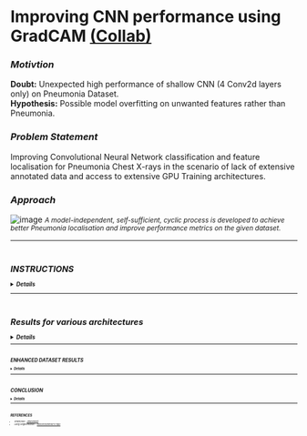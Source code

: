 # Improving CNN performance using GradCAM [(Collab)](https://colab.research.google.com/drive/1ffbipSZC2AevoZYl6MS8TJqXMXNHXRvP?usp=sharing)


### _Motivtion_
**Doubt:** Unexpected high performance of shallow CNN (4 Conv2d layers only) on Pneumonia Dataset. <br>
**Hypothesis:** Possible model overfitting on unwanted features rather than Pneumonia. 

### _Problem Statement_
Improving Convolutional Neural Network classification and feature localisation for Pneumonia Chest X-rays in the scenario of lack of extensive
annotated data and access to extensive GPU Training architectures.

### _Approach_

![image](https://github.com/user-attachments/assets/e14a62a0-4af0-40e6-94ff-8a52712a726d)
<small> _A model-independent, self-sufficient, cyclic process is developed to achieve better Pneumonia localisation and improve performance metrics on the given dataset._ <small>

------------------------------------------------------------------------------------------------------------------------------------------------------------------------
&nbsp;

## _INSTRUCTIONS_

<details>
  <summary> <b><i>Details</i></b> </summary>
  
  ### General
  * **Code**: **Pytorch** | **Data-set**: [paultimothymooney](https://www.kaggle.com/datasets/paultimothymooney/chest-xray-pneumonia).
  * After opening the notebook in Collab, please go to `File > Save as copy in Google Drive` to experiment with the code after reading the **Data Handing** section below.
    
  ### Data Handling 
  * **.zip file** containing the **Pneumonia Dataset** must be uploaded to the `My Drive` folder of the **Google Drive** mounted to the collab notebook.
  * .zip file is** automatically extracted** to `drive\My Drive\ML Data Sets` while **removing any corrupted images**.
  * To use **external data-sets**, place them in `drive\My Drive\ML Data Sets` and change variable names.
  
  ### CNN Models 
  * Baseline model architecture: [TinyVGG](https://poloclub.github.io/cnn-explainer/) 
  * Links to **.pth weights** of the trained models can be found in the `models` folder.
  * **popular pre-trained architectures** (VGG-16, VGG-19, ResNet-50, ResNet-101, ResNet-152) can be used and corresponding models loaded.
  * Model, optimizer & scheduler **state_dicts** can be saved to Google Drive (`drive\MyDrive\ML Models\<xyz.pth>`). These can be loaded in future for seamless resumption of progress.<br>
  
  _mismatch in model parameters while loading models can be a result of modified architecture in the code_
  
</details>

------------------------------------------------------------------------------------------------------------------------------------------------------------------------
&nbsp;

## _Results for various architectures_

<details>
  <summary> <b><i>Details</i></b> </summary>
  
  ### Initial testing for Pneumonia localisation
  * Implemented GradCAM functionality to check Pneumonia localisation of baseline and pre-trained models.
  * Concluded the optimal model architecture and optimized it. 
  
  ### Different Architectures
  #### TinyVGG `CNN_GradCAM_v1.pth`
  * Test Loss: 0.305 | Test Acc: 88.28% | Sensitivity: 91.79% | Specificity: 81.62%
  * **Problem:** Focus on unwanted features, extremely poor localisation of Pneumonia. Heavy overfitting.
    
    <img src="https://github.com/user-attachments/assets/296b7743-5c1d-4899-b955-6cf60a0b0f39" alt="Grid of GradCAMs" width="400" height="400"><br>
    <small> `Pneumonia Class | Good` here "Good" means prediction score >= 85% <br> `blank boxes` indicate wrong predictions <small>
  
  
  #### VGG-16 `VGG-16_GradCAM_v2.pth`
  * Test Loss: 0.362 | Test Acc: 83.91% | Sensitivity: 88.72% | Specificity: 75.07%
  * **Progress:** Improved but unsatisfactory localisation.
  
    <img src="https://github.com/user-attachments/assets/bae4d462-d7b7-4928-90c8-8ebc4b8eb06b" alt="Grid of GradCAMs" width="400" height="400"><br>
  
  
  #### ResNet-101 `ResNet-101_GradCAM_v1.pth`
  * Test loss: 0.369 | Test acc: 83.59% | Sensitivity: 95.38% | Specificity: 62.82%
  * **Progress:** Improved localisation after adding FC layer with 10k params.
  
    <img src="https://github.com/user-attachments/assets/4bd31cb7-2e10-4460-88f7-df34211617ba" alt="Grid of GradCAMs" width="400" height="400"><br>
  
  
  #### ResNet-152 `ResNet-152_GradCAM_v1.pth`
  * Test Loss: 0.379 | Test acc: 84.69% | Sensitivity: 93.33% | Specificity: 70.09%
  * **Progress:** Similar/worse localisation compared to ResNet-101 with similar evaluation metrics.
  
    <img src="https://github.com/user-attachments/assets/9f695585-faa6-4294-ae72-aadb2cb1e63b" alt="Grid of GradCAMs" width="400" height="400"><be>
  
  
  ### Best Overall Localisation and Performance: ResNet-101 `ResNet-101_GradCAM_v1.pth`
  * There is an unwanted focus on **void regions** surrounding the skeleton.
  * To fix this, a small center-crop was added to training images before feeding them to the model, thus preventing the model from "learning" these void regions.
  
     <img src="https://github.com/user-attachments/assets/d80871ad-91a9-46a5-befe-5d34128d6119" alt="Grid of GradCAMs" width="650" height="320"><br>
  
  ### Optimizing ResNet-101_GradCAM_v1.pth
  * Finally, **~17M parameters** were re-trained** from scratch **(~38% of ResNet-101) using above** cropped train data** to achieve the current "best" model: `ResNet-101_GradCAM_Cropped_v4.pth`
  * `Test Loss: 0.264 | Test Acc: 91.56% | Sensitivity: 94.62% | Specificity: 85.90%`
  * **Progress:** Obtained **noticeable improvement** in Pneumonia localisation and evaluation metrics.<br> The model is now ready to create an enhanced data set.
  
    <img src="https://github.com/user-attachments/assets/5eaf8e0e-4665-4672-b4b3-be9d57656653" width="500" height="500"><br>
    <small> _GradCAMs showing improved localisation_ <small>

</details>

------------------------------------------------------------------------------------------------------------------------------------------------------------------------
&nbsp;

## _ENHANCED DATASET RESULTS_

<details>
  <summary> <b><i>Details</i></b> </summary>
  
  ### Enhanced Data Set
  * Train Data enhanced by overlaying accurate GarCAMs.
    * "**enhanced**" - important features emphasized while the rest of the image is suppressed.
    * "**accurate**" - the assumption is that GradCAMs localized to the lung are fairly accurate.
    
    <img src="" width="500" height="500"><br>
    _Image showing 50 images from the enhanced train data_
  
  ### Results using Enhanced Data Set `ResNet-101_GradCAM_Cropped_v4_enh_v1.pth`
  * Re-trained all **ResNet-101_GradCAM_Cropped_v4.pth** params using above **enhanced data set. **
  * One cycle resulted in a **~15% improvement in the localization** of pneumonia, with only a **~3% decrease in test accuracy** with respect to **ResNet-101_GradCAM_Cropped_v4.pth.**
  * `Test Loss: 0.397 | Test acc: 88.59% | Sensitivity: 86.41% | Specificity: 91.88%`
  
    <img src="https://github.com/user-attachments/assets/bc2bef1c-8bb1-4c21-830e-086f981974e7" width="500" height="500"><br>
     _Improved GradCAMs post fine-tuning using enhanced data_

</details>
  
------------------------------------------------------------------------------------------------------------------------------------------------------------------------
&nbsp;

## _CONCLUSION_

<details>
  <summary> <b><i>Details</i></b> </summary>
  
  * We sucessfuly are able develop a **work-around the limited data constraint** to iteratively obtain better localisation & identification of pneumonia.
    During this process as expected, test accuracy takes a small hit as the model diverges away from unwated "easy" to detect features.
  
  ### Results on annotated images
  <small> _The model was not trained on annotated data and thus presence of arrows, pointing to Pneumonia in the X-rays, makes no difference in the model choice_ <small>
  
  * **Covid-19 Pneumonia X-ray**<br>
    ![covid1_results](https://github.com/user-attachments/assets/66eaa0d6-0a0c-4f6a-b26b-073bdcbc6a86)
  
  * **Pneumonia X-ray**<br>
    ![pneum5_results](https://github.com/user-attachments/assets/3e8939b2-fb09-46f7-bbab-2df2d8054985)
  
  * **Pneumonia X-ray**<br>
    ![pneum4_results](https://github.com/user-attachments/assets/81da8dee-e23a-4f3a-8a92-453165988912)

</details>

------------------------------------------------------------------------------------------------------------------------------------------------------------------------
&nbsp;

## _REFERENCES_
* <i>  GradCAM - [JimEverest](https://github.com/JimEverest/CAM)  </i>
* <i> Lung Segmentation - [IlliaOvcharenko's repo](https://github.com/IlliaOvcharenko/lung-segmentation/tree/master?tab=readme-ov-file) </i>

